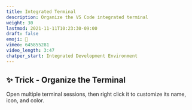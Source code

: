 ```yaml
---
title: Integrated Terminal
description: Organize the VS Code integrated terminal
weight: 30
lastmod: 2021-11-11T10:23:30-09:00
draft: false
emoji: 🤯
vimeo: 645855281
video_length: 3:47
chatper_start: Integrated Development Environment
---
```


## ✨ Trick - Organize the Terminal

Open multiple terminal sessions, then right click it to customize its name, icon, and color. 

